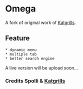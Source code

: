 # Omega
A fork of original work of [Katgrills](https://github.com/Catgrills). 
## Feature
	* dynamic menu
	* multiple tab
	* better search engine
A live version will be upload soon...

### Credits Spolli & [Katgrills](https://github.com/Catgrills)
